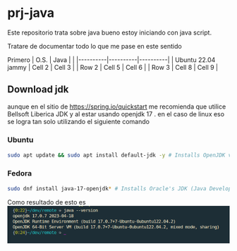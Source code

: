 # prj-java
Este repositorio trata sobre java bueno estoy iniciando con java script.

Tratare de documentar todo lo que me pase en este sentido

Primero 
| O.S.     | Java     |  |
|----------|----------|----------|
| Ubuntu 22.04 jammy  | Cell 2   | Cell 3   |
| Row 2    | Cell 5   | Cell 6   |
| Row 3    | Cell 8   | Cell 9   |


## Download jdk
aunque en el sitio de https://spring.io/quickstart me recomienda que utilice Bellsoft Liberica JDK y al estar usando openjdk 17 . en el caso de linux eso se logra tan solo utilizando el siguiente comando

### Ubuntu
```bash
sudo apt update && sudo apt install default-jdk -y # Installs OpenJDK version of JDK
```
### Fedora
```bash
sudo dnf install java-17-openjdk* # Installs Oracle's JDK (Java Development Kit
```

Como resultado de esto es 
![Alt text](pictures/javaversion.png)